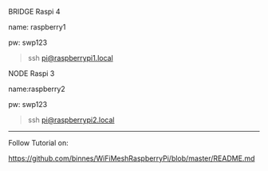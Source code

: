 BRIDGE Raspi 4 

name: raspberry1

pw: swp123

>ssh pi@raspberrypi1.local

NODE Raspi 3

name:raspberry2

pw: swp123

>ssh pi@raspberrypi2.local

-----------------------------------------------------------------------------
Follow Tutorial on:

https://github.com/binnes/WiFiMeshRaspberryPi/blob/master/README.md
